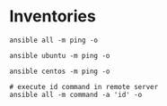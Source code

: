 # Inventories 

```shell
ansible all -m ping -o

ansible ubuntu -m ping -o

ansible centos -m ping -o

# execute id command in remote server
ansible all -m command -a 'id' -o



``` 